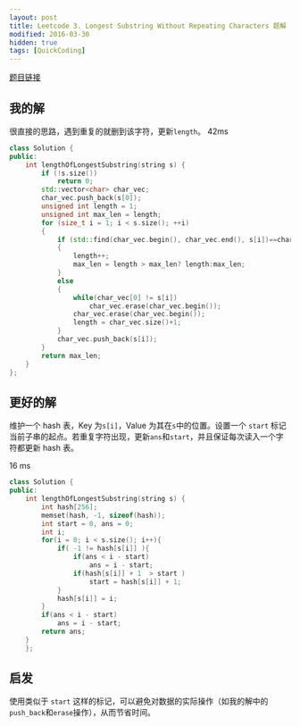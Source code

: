 ```yaml
---
layout: post
title: Leetcode 3. Longest Substring Without Repeating Characters 题解
modified: 2016-03-30
hidden: true
tags: [QuickCoding]
---
```


[题目链接](https://leetcode.com/problems/longest-substring-without-repeating-characters/)

## 我的解

很直接的思路，遇到重复的就删到该字符，更新`length`。
42ms

```cpp
class Solution {
public:
    int lengthOfLongestSubstring(string s) {
        if (!s.size())
            return 0;
        std::vector<char> char_vec;
        char_vec.push_back(s[0]);
        unsigned int length = 1;
        unsigned int max_len = length;
        for (size_t i = 1; i < s.size(); ++i)
        {
            if (std::find(char_vec.begin(), char_vec.end(), s[i])==char_vec.end())
            {
                length++;
                max_len = length > max_len? length:max_len;
            }
            else
            {
                while(char_vec[0] != s[i])
                    char_vec.erase(char_vec.begin());
                char_vec.erase(char_vec.begin());
                length = char_vec.size()+1;
            }
            char_vec.push_back(s[i]);
        }
        return max_len;
    }
};
```

## 更好的解

维护一个 hash 表，Key 为`s[i]`，Value 为其在`s`中的位置。设置一个 `start` 标记当前子串的起点。若重复字符出现，更新`ans`和`start`，并且保证每次读入一个字符都更新 hash 表。

16 ms

```cpp
class Solution {
public:
    int lengthOfLongestSubstring(string s) {
        int hash[256];
        memset(hash, -1, sizeof(hash));
        int start = 0, ans = 0;
        int i;
        for(i = 0; i < s.size(); i++){
            if( -1 != hash[s[i]] ){
                if(ans < i - start)
                    ans = i - start;
                if(hash[s[i]] + 1  > start )
                    start = hash[s[i]] + 1;
            }
            hash[s[i]] = i;
        }
        if(ans < i - start)
            ans = i - start;
        return ans;
    }
    };
```

## 启发

使用类似于 `start` 这样的标记，可以避免对数据的实际操作（如我的解中的`push_back`和`erase`操作），从而节省时间。

